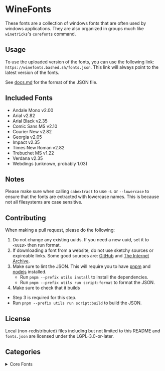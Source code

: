 # WineFonts

These fonts are a collection of windows fonts that are often used by windows applications. They are also organized in groups much like `winetricks`'s `corefonts` command.

## Usage

To use the uploaded version of the fonts, you can use the following link: `https://winefonts.bashed.sh/fonts.json`. This link will always point to the latest version of the fonts.

See [docs.md](docs.md) for the format of the JSON file.

## Included Fonts

* Andale Mono v2.00
* Arial v2.82
* Arial Black v2.35
* Comic Sans MS v2.10
* Courier New v2.82
* Georgia v2.05
* Impact v2.35
* Times New Roman v2.82
* Trebuchet MS v1.22
* Verdana v2.35
* Webdings (unknown, probably 1.03)

## Notes

Please make sure when calling `cabextract` to use `-L` or `--lowercase` to ensure that the fonts are extracted with lowercase names. This is because not all filesystems are case sensitive.

## Contributing

When making a pull request, please do the following:
1. Do not change any existing uuids. If you need a new uuid, set it to `<UUID>` then run format.
2. If downloading a font from a website, do not use sketchy sources or expireable links. Some good sources are: [GitHub](https://github.com) and [The Internet Archive](https://archive.org).
3. Make sure to lint the JSON. This will require you to have [pnpm](https://pnpm.js.org) and [nodejs](https://nodejs.org) installed.
   * Run `pnpm --prefix utils install` to install the dependencies.
   * Run `pnpm --prefix utils run script:format` to format the JSON.
4. Make sure to check that it builds
  * Step 3 is required for this step.
  * Run `pnpm --prefix utils run script:build` to build the JSON.

## License

Local (non-redistributed) files including but not limited to this README and `fonts.json` are licensed under the LGPL-3.0-or-later.

## Categories

<details><summary>Core Fonts</summary>

* Andale Mono v2.00
* Arial v2.82
* Arial Black v2.35
* Comic Sans MS v2.10
* Courier New v2.82
* Georgia v2.05
* Impact v2.35
* Times New Roman v2.82
* Trebuchet MS v1.22
* Verdana v2.35
* Webdings (unknown, probably 1.03)

</details>
